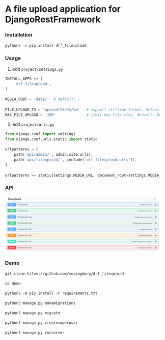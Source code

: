 # A file upload application for DjangoRestFramework

### Installation
```bash
python3 -m pip install drf_fileupload
```


### Usage
1. edit `project/settings.py`
```python
INSTALL_APPS += [
    'drf_fileupload',
]

MEDIA_ROOT = 'data/'  # default: /

FILE_UPLOAD_TO = 'upload/%Y/%m/%d'   # support strftime format, default: MEDIA_ROOT
MAX_FILE_UPLOAD = '10M'              # limit max file size, default: None
```

2. edit `project/urls.py`
```python
from django.conf import settings
from django.conf.urls.static import static

urlpatterns = [
    path('api/admin/', admin.site.urls),
    path('api/fileupload/', include('drf_fileupload.urls')),
]

urlpatterns += static(settings.MEDIA_URL, document_root=settings.MEDIA_ROOT)
```

### API
![](gallery/api.png)

### Demo
```
git clone https://github.com/suqingdong/drf_fileupload

cd demo

python3 -m pip install -r requirements.txt

python3 manage.py makemigrations

python3 manage.py migrate

python3 manage.py createsuperuser

python3 manage.py runserver
```


